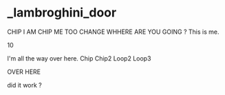 # _lambroghini_door

CHIP
I AM CHIP
ME TOO
CHANGE
WHHERE ARE YOU GOING ?
This is me.


10

I'm all the way over here.
Chip
Chip2
Loop2
Loop3

OVER HERE

did it work ?
